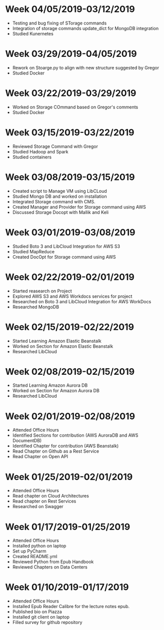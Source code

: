 # Week 04/05/2019-03/12/2019

- Testing and bug fixing of STorage commands
- Integration of storage commands update_dict for MongoDB integration
- Studied Kunernetes

# Week 03/29/2019-04/05/2019

- Rework on Stoarge.py to align with new structure suggested by Gregor
- Studied Docker

# Week 03/22/2019-03/29/2019

- Worked on Storage COmmand based on Gregor's comments
- Studied Docker

# Week 03/15/2019-03/22/2019

- Reviewed Storage Command with Gregor
- Studied Hadoop and Spark
- Studied containers

# Week 03/08/2019-03/15/2019

- Created script to Manage VM using LibCLoud 
- Studied Mongo DB and worked on installation
- Integrated Storage command with CMS.
- Created Manager and Provider for Storage command using AWS
- Discussed Storage Docopt with Mallik and Keli

# Week 03/01/2019-03/08/2019

- Studied Boto 3 and LibCloud Integration for AWS S3
- Studied MapReduce
- Created DocOpt for Storage command using AWS

# Week 02/22/2019-02/01/2019

- Started reasearch on Project
- Explored AWS S3 and AWS Workdocs services for project
- Researched on Boto 3 and LibCloud Integration for AWS WorkDocs
- Researched MongoDB

# Week 02/15/2019-02/22/2019

- Started Learning Amazon Elastic Beanstalk
- Worked on Section for Amazon Elastic Beanstalk
- Researched LibCloud

# Week 02/08/2019-02/15/2019

- Started Learning Amazon Aurora DB
- Worked on Section for Amazon Aurora DB
- Researched LibCloud


# Week 02/01/2019-02/08/2019

- Attended Office Hours
- Identified Sections for contribution (AWS AuroraDB and AWS DocumentDB)
- Identified Chapter for contribution (AWS Beanstalk)
- Read Chapter on Github as a Rest Service
- Read Chapter on Open API


# Week 01/25/2019-02/01/2019

- Attended Office Hours
- Read chapter on Cloud Architectures
- Read chapter on Rest Services
- Researched on Swagger


# Week 01/17/2019-01/25/2019

- Attended Office Hours
- Installed python on laptop
- Set up PyCharm
- Created README.yml
- Reviewed Python from Epub Handbook
- Reviewed Chapters on Data Centers

# Week 01/10/2019-01/17/2019

- Attended Office Hours
- Installed Epub Reader Calibre for the lecture notes epub.
- Published bio on Piazza
- Installed git client on laptop
- Filled survey for github repository

